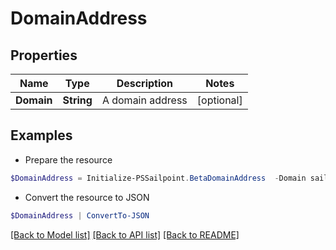 # DomainAddress
## Properties

Name | Type | Description | Notes
------------ | ------------- | ------------- | -------------
**Domain** | **String** | A domain address | [optional] 

## Examples

- Prepare the resource
```powershell
$DomainAddress = Initialize-PSSailpoint.BetaDomainAddress  -Domain sailpoint.com
```

- Convert the resource to JSON
```powershell
$DomainAddress | ConvertTo-JSON
```

[[Back to Model list]](../README.md#documentation-for-models) [[Back to API list]](../README.md#documentation-for-api-endpoints) [[Back to README]](../README.md)


